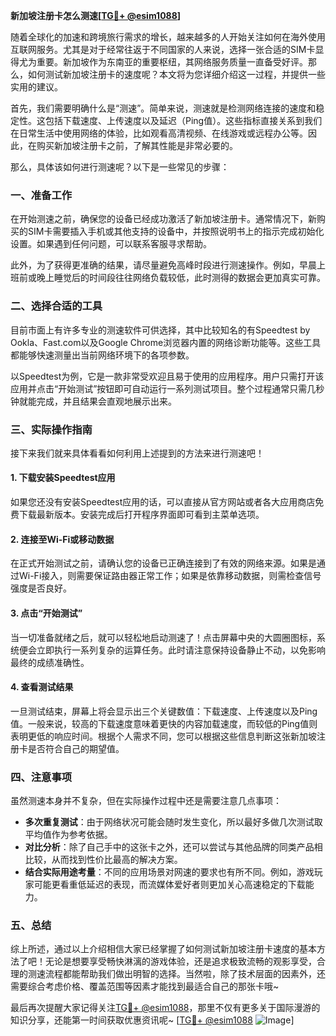 **新加坡注册卡怎么测速[[TG💪+ @esim1088](https://t.me/s/esim1088)]**

随着全球化的加速和跨境旅行需求的增长，越来越多的人开始关注如何在海外使用互联网服务。尤其是对于经常往返于不同国家的人来说，选择一张合适的SIM卡显得尤为重要。新加坡作为东南亚的重要枢纽，其网络服务质量一直备受好评。那么，如何测试新加坡注册卡的速度呢？本文将为您详细介绍这一过程，并提供一些实用的建议。

首先，我们需要明确什么是“测速”。简单来说，测速就是检测网络连接的速度和稳定性。这包括下载速度、上传速度以及延迟（Ping值）。这些指标直接关系到我们在日常生活中使用网络的体验，比如观看高清视频、在线游戏或远程办公等。因此，在购买新加坡注册卡之前，了解其性能是非常必要的。

那么，具体该如何进行测速呢？以下是一些常见的步骤：

### 一、准备工作

在开始测速之前，确保您的设备已经成功激活了新加坡注册卡。通常情况下，新购买的SIM卡需要插入手机或其他支持的设备中，并按照说明书上的指示完成初始化设置。如果遇到任何问题，可以联系客服寻求帮助。

此外，为了获得更准确的结果，请尽量避免高峰时段进行测速操作。例如，早晨上班前或晚上睡觉后的时间段往往网络负载较低，此时测得的数据会更加真实可靠。

### 二、选择合适的工具

目前市面上有许多专业的测速软件可供选择，其中比较知名的有Speedtest by Ookla、Fast.com以及Google Chrome浏览器内置的网络诊断功能等。这些工具都能够快速测量出当前网络环境下的各项参数。

以Speedtest为例，它是一款非常受欢迎且易于使用的应用程序。用户只需打开该应用并点击“开始测试”按钮即可自动运行一系列测试项目。整个过程通常只需几秒钟就能完成，并且结果会直观地展示出来。

### 三、实际操作指南

接下来我们就来具体看看如何利用上述提到的方法来进行测速吧！

#### 1. 下载安装Speedtest应用

如果您还没有安装Speedtest应用的话，可以直接从官方网站或者各大应用商店免费下载最新版本。安装完成后打开程序界面即可看到主菜单选项。

#### 2. 连接至Wi-Fi或移动数据

在正式开始测试之前，请确认您的设备已正确连接到了有效的网络来源。如果是通过Wi-Fi接入，则需要保证路由器正常工作；如果是依靠移动数据，则需检查信号强度是否良好。

#### 3. 点击“开始测试”

当一切准备就绪之后，就可以轻松地启动测速了！点击屏幕中央的大圆圈图标，系统便会立即执行一系列复杂的运算任务。此时请注意保持设备静止不动，以免影响最终的成绩准确性。

#### 4. 查看测试结果

一旦测试结束，屏幕上将会显示出三个关键数值：下载速度、上传速度以及Ping值。一般来说，较高的下载速度意味着更快的内容加载速度，而较低的Ping值则表明更低的响应时间。根据个人需求不同，您可以根据这些信息判断这张新加坡注册卡是否符合自己的期望值。

### 四、注意事项

虽然测速本身并不复杂，但在实际操作过程中还是需要注意几点事项：

- **多次重复测试**：由于网络状况可能会随时发生变化，所以最好多做几次测试取平均值作为参考依据。
- **对比分析**：除了自己手中的这张卡之外，还可以尝试与其他品牌的同类产品相比较，从而找到性价比最高的解决方案。
- **结合实际用途考量**：不同的应用场景对网速的要求也有所不同。例如，游戏玩家可能更看重低延迟的表现，而流媒体爱好者则更加关心高速稳定的下载能力。

### 五、总结

综上所述，通过以上介绍相信大家已经掌握了如何测试新加坡注册卡速度的基本方法了吧！无论是想要享受畅快淋漓的游戏体验，还是追求极致流畅的观影享受，合理的测速流程都能帮助我们做出明智的选择。当然啦，除了技术层面的因素外，还需要综合考虑价格、覆盖范围等因素才能找到最适合自己的那张卡哦~

最后再次提醒大家记得关注[TG💪+ @esim1088](https://t.me/s/esim1088)，那里不仅有更多关于国际漫游的知识分享，还能第一时间获取优惠资讯呢~ [[TG💪+ @esim1088](https://t.me/s/esim1088) ![Image](https://i.postimg.cc/4NQfJmqS/Snipaste-2025-05-13-00-14-12.png)]